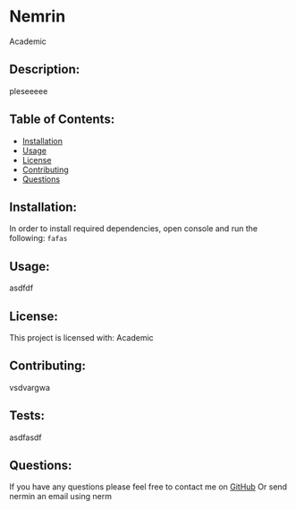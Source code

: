 # Nemrin
Academic
## Description:
pleseeeee
## Table of Contents:
* [Installation](#installation)
* [Usage](#usage)
* [License](#license)
* [Contributing](#contribute)
* [Questions](#questions)
## Installation:
In order to install required dependencies, open console and run the following:
```fafas```
## Usage:
asdfdf
## License:
This project is licensed with:
Academic
## Contributing:
vsdvargwa
## Tests:
asdfasdf
## Questions:
If you have any questions please feel free to contact me on [GitHub](https://github.com/undefined)
Or send nermin an email using nerm
